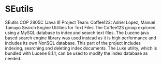 # SEutils
SEutils
COP 2805C (Java II) Project Team: Coffee123: Adriel Lopez, Manuel Tamayo
Search Engine Utilities for Text Files
The Coffee123 group explored using a MySQL database to index and search text files.
The Lucene java based search engine library was used instead as it is high performance
and includes its own NonSQL database.
This part of the project includes indexing, searching and deleting index documents.
The Luke utility, which is bundled with Lucene 8.1.1, can be used to modify the index database as needed.

